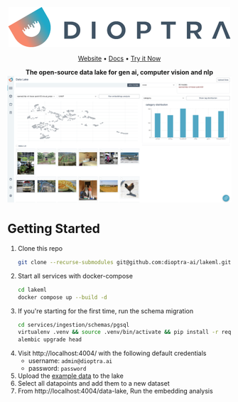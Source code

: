 
<p align="center">
    <img src="./img/logo.png" />
</p>
<p align="center">
    <a href="https://dioptra.ai">Website</a> •
    <a href="https://dioptra.gitbook.io/dioptra-doc/EIKhoPaxsbOt062jkPon/">Docs</a> •
    <a href="https://app.dioptra.ai/register">Try it Now</a>
</p>

<p align="center">
    <b>The open-source data lake for gen ai, computer vision and nlp</b>
    <img src="./img/front_page.png" />
</p>

# Getting Started

1. Clone this repo
    ```bash
    git clone --recurse-submodules git@github.com:dioptra-ai/lakeml.git
    ```
1. Start all services with docker-compose
    ```bash
    cd lakeml
    docker compose up --build -d
    ```
1. If you're starting for the first time, run the schema migration
    ```bash
    cd services/ingestion/schemas/pgsql
    virtualenv .venv && source .venv/bin/activate && pip install -r requirements.txt
    alembic upgrade head
    ```
1. Visit http://localhost:4004/ with the following default credentials
    * username: `admin@dioptra.ai`
    * password: `password`
2. Upload the [example data](./data/sample_dataset.json) to the lake
3. Select all datapoints and add them to a new dataset
4. From http://localhost:4004/data-lake, Run the embedding analysis
